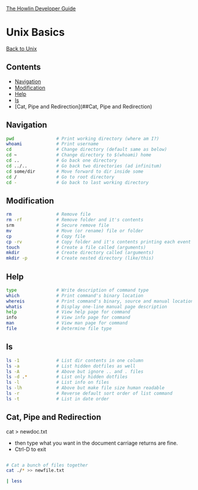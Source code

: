 [The Howlin Developer Guide](/index.md)



Unix Basics
===========

[Back to Unix](./index.md)


## Contents


- [Navigation](##Navigation)
- [Modification](##Modification)
- [Help](##Help)
- [ls](##ls)
- [Cat, Pipe and Redirection](##Cat, Pipe and Redirection)


## Navigation


```bash
pwd                # Print working directory (where am I?)
whoami             # Print username
cd                 # Change directory (default same as below)
cd ~               # Change directory to $(whoami) home 
cd ..              # Go back one directory
cd ../..           # Go back two directories (ad infinitum)
cd some/dir        # Move forward to dir inside some
cd /               # Go to root directory
cd -               # Go back to last working directory
```


## Modification


```bash
rm                 # Remove file
rm -rf             # Remove folder and it's contents
srm                # Secure remove file
mv                 # Move (or rename) file or folder
cp                 # Copy file
cp -rv             # Copy folder and it's contents printing each event to screen
touch              # Create a file called (arguments)
mkdir              # Create directory called (arguments)
mkdir -p           # Create nested directory (like/this)
```


## Help


```bash
type               # Write description of command type
which              # Print command's binary location
whereis            # Print command's binary, source and manual location
whatis             # Display one-line manual page description
help               # View help page for command
info               # View info page for command
man                # View man page for command
file               # Determine file type
```


## ls


```bash
ls -1              # List dir contents in one column
ls -a              # List hidden dotfiles as well
ls -A              # Above but ignore .. and . files
ls -d .*           # List only hidden dotfiles
ls -l              # List info on files
ls -lh             # Above but make file size human readable
ls -r              # Reverse default sort order of list command
ls -t              # List in date order
```


## Cat, Pipe and Redirection


cat > newdoc.txt
 - then type what you want in the document carriage returns are fine. 
 - Ctrl-D to exit

```bash

# Cat a bunch of files together
cat ./* >> newfile.txt

| less
```
